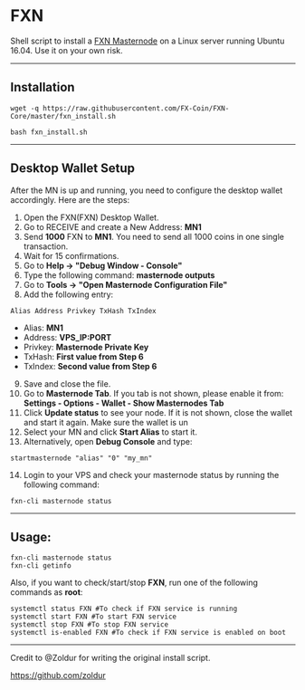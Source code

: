 # FXN
Shell script to install a [FXN Masternode](https://fxcoin.trade/) on a Linux server running Ubuntu 16.04. Use it on your own risk.
***

## Installation
```
wget -q https://raw.githubusercontent.com/FX-Coin/FXN-Core/master/fxn_install.sh

bash fxn_install.sh
```
***

## Desktop Wallet Setup 

After the MN is up and running, you need to configure the desktop wallet accordingly. Here are the steps:  
1. Open the FXN(FXN) Desktop Wallet.  
2. Go to RECEIVE and create a New Address: **MN1**  
3. Send **1000** FXN to **MN1**. You need to send all 1000 coins in one single transaction.
4. Wait for 15 confirmations.  
5. Go to **Help -> "Debug Window - Console"**  
6. Type the following command: **masternode outputs**  
7. Go to  **Tools -> "Open Masternode Configuration File"**
8. Add the following entry:
```
Alias Address Privkey TxHash TxIndex
```
* Alias: **MN1**
* Address: **VPS_IP:PORT**
* Privkey: **Masternode Private Key**
* TxHash: **First value from Step 6**
* TxIndex:  **Second value from Step 6**
9. Save and close the file.
10. Go to **Masternode Tab**. If you tab is not shown, please enable it from: **Settings - Options - Wallet - Show Masternodes Tab**
11. Click **Update status** to see your node. If it is not shown, close the wallet and start it again. Make sure the wallet is un
12. Select your MN and click **Start Alias** to start it.
13. Alternatively, open **Debug Console** and type:
```
startmasternode "alias" "0" "my_mn"
``` 
14. Login to your VPS and check your masternode status by running the following command:
```
fxn-cli masternode status
```
***

## Usage:
```
fxn-cli masternode status  
fxn-cli getinfo
```
Also, if you want to check/start/stop **FXN**, run one of the following commands as **root**:
```
systemctl status FXN #To check if FXN service is running  
systemctl start FXN #To start FXN service  
systemctl stop FXN #To stop FXN service  
systemctl is-enabled FXN #To check if FXN service is enabled on boot  
```  
***
Credit to @Zoldur for writing the original install script.

https://github.com/zoldur
